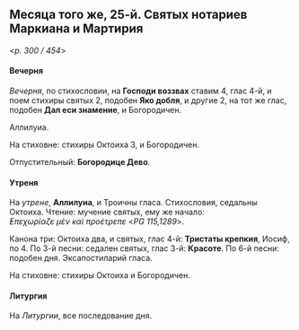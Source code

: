 
## Месяца того же, 25-й. Святых нотариев Маркиана и Мартирия  

<*p. 300 / 454*>

#### Вечерня

*Вечерня*, по стихословии, на **Господи воззвах** ставим 4, глас 4-й,  и поем стихиры святых 2, подобен 
**Яко добля**, и другие 2, на тот же глас, подобен **Дал еси знамение**, и Богородичен. 

Аллилуиа. 

На стиховне: стихиры Октоиха 3, и Богородичен.

Отпустительный: **Богородице Дево**. 

#### Утреня

На *утрене*, **Аллилуиа**, и Троичны гласа. Стихословия, седальны Октоиха. Чтение: мучение святых, ему же начало:  
*̓Επεχωρίαζε μὲν καὶ προέτρεπε* <*PG 115,1289*>.

Канона три: Октоиха два, и святых, глас 4-й: **Тристаты крепкия**, Иосиф, по 4. 
По 3-й песни: седален святых, глас 3-й: **Красоте**.
По 6-й песни: подобен дня. 
Эксапостиларий гласа. 

На стиховне: стихиры Октоиха и Богородичен. 

#### Литургия

На *Литургии*, все последование дня. 
